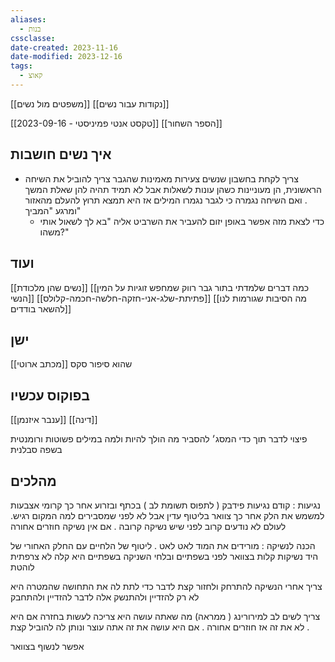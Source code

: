 ```yaml
---
aliases:
  - בנות
cssclasse: 
date-created: 2023-11-16
date-modified: 2023-12-16
tags:
  - קאוצ
---
```

[[משפטים מול נשים]]
[[נקודות עבור נשים]]

[[2023-09-16 - טקסט אנטי פמיניסטי]]
[[הספר השחור]]

## איך נשים חושבות

- צריך לקחת בחשבון שנשים צעירות מאמינות שהגבר צריך להוביל את השיחה הראשונית, הן מעוניינות כשהן עונות לשאלות אבל לא תמיד תהיה להן שאלת המשך . ואם השיחה נגמרה כי לגבר נגמרו המילים אז היא תמצא תרוץ להעלם מהאזור ומרגע "המביך"
	- כדי לצאת מזה אפשר באופן יזום להעביר את השרביט אליה "בא לך לשאול אותי משהו?"

## ועוד

[[נשים שהן מלכודת]]
[[כמה דברים שלמדתי בתור גבר רווק שמחפש זוגיות על המין הנשי]]
[[פתיתת-שלג-אני-חזקה-חלשה-חכמה-קלולס]]
[[מה הסיבות שגורמות לנו להשאר בודדים]]

## ישן

[[מכתב ארוטי]] שהוא סיפור סקס

## בפוקוס עכשיו

[[ענבר איזנמן]]
[[דינה]]

פיצוי לדבר תוך כדי המסג׳ להסביר מה הולך להיות ולמה במילים פשוטות ורומנטית בשפה סבלנית

## מהלכים 
נגיעות : קודם נגיעות פידבק ( לתפוס תשומת לב ) בכתף ובזרוע
אחר כך קרומי אצבעות 
למשמש את הלק 
אחר כך צוואר  בליטוף עדין אבל לא לפני שמסבירים למה המקום רגיש. 
לעולם לא נודעים קרוב לפני שיש נשיקה קרובה . 
אם אין נשיקה חוזרים אחורה

הכנה לנשיקה : מורידים את המוד לאט לאט . ליטוף של הלחיים עם החלק האחורי  של היד 
נשיקות קלות בצוואר לפני בשפתיים ובלחי 
השניקה בשפתיים היא קלה לא צרפתית לוהטת

צריך אחרי הנשיקה להתרחק ולחזור קצת לדבר כדי לתת לה את התחושה שהמטרה היא לא רק להזדיין ולהתנשק 
אלה לדבר להזדיין ולהתחבק 

צריך לשים לב למירורינג ( ממראה) מה שאתה עושה היא צריכה לעשות בחזרה אם היא לא את זה אז חוזרים אחורה . אם היא עושה את זה אתה עוצר ונותן לה להוביל קצת .

אפשר לנשוף בצוואר